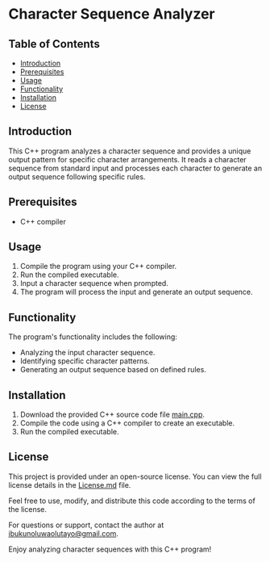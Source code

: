 # Character Sequence Analyzer

## Table of Contents
- [Introduction](#introduction)
- [Prerequisites](#prerequisites)
- [Usage](#usage)
- [Functionality](#functionality)
- [Installation](#installation)
- [License](#license)

## Introduction
This C++ program analyzes a character sequence and provides a unique output pattern for specific character arrangements. It reads a character sequence from standard input and processes each character to generate an output sequence following specific rules.

## Prerequisites
- C++ compiler

## Usage
1. Compile the program using your C++ compiler.
2. Run the compiled executable.
3. Input a character sequence when prompted.
4. The program will process the input and generate an output sequence.

## Functionality
The program's functionality includes the following:

- Analyzing the input character sequence.
- Identifying specific character patterns.
- Generating an output sequence based on defined rules.

## Installation
1. Download the provided C++ source code file [main.cpp](main.cpp).
2. Compile the code using a C++ compiler to create an executable.
3. Run the compiled executable.

## License
This project is provided under an open-source license. You can view the full license details in the [License.md](../../License.md) file.

Feel free to use, modify, and distribute this code according to the terms of the license.

For questions or support, contact the author at [ibukunoluwaolutayo@gmail.com](mailto:ibukunoluwaolutayo@gmail.com).

Enjoy analyzing character sequences with this C++ program!
